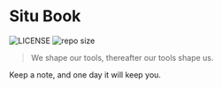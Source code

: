 # Situ Book

![LICENSE](https://img.shields.io/github/license/situ2001/notebook?style=flat-square) ![repo size](https://img.shields.io/github/repo-size/situ2001/notebook?style=flat-square)

> We shape our tools, thereafter our tools shape us.

Keep a note, and one day it will keep you.

